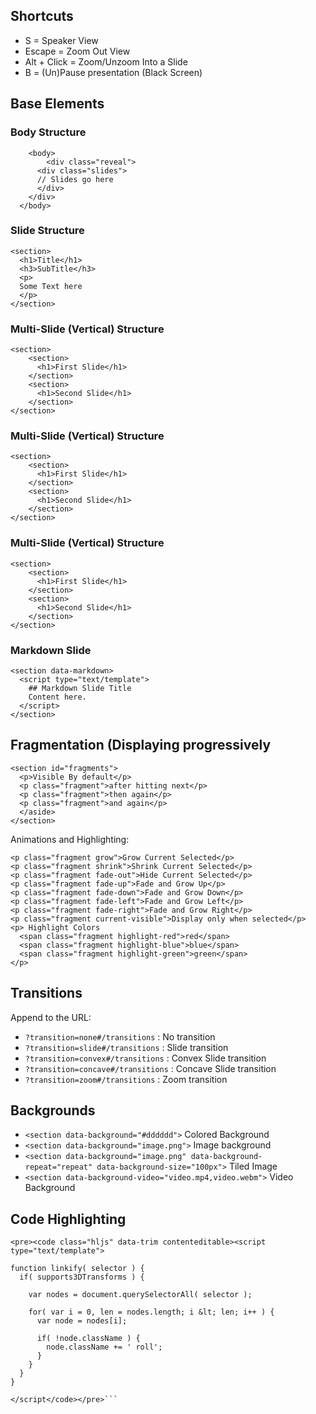 ## Shortcuts
* S = Speaker View
* Escape = Zoom Out View
* Alt + Click = Zoom/Unzoom Into a Slide
* B = (Un)Pause presentation (Black Screen)

## Base Elements

### Body Structure
```
	<body>
		<div class="reveal">
      <div class="slides">
      // Slides go here
      </div>
    </div>
  </body>
```

### Slide Structure
```
<section>
  <h1>Title</h1>
  <h3>SubTitle</h3>
  <p>
  Some Text here
  </p>
</section>
```
### Multi-Slide (Vertical) Structure
```
<section>
    <section>
      <h1>First Slide</h1>
    </section>
    <section>
      <h1>Second Slide</h1>
    </section>    
</section>
```

### Multi-Slide (Vertical) Structure
```
<section>
    <section>
      <h1>First Slide</h1>
    </section>
    <section>
      <h1>Second Slide</h1>
    </section>    
</section>
```

### Multi-Slide (Vertical) Structure
```
<section>
    <section>
      <h1>First Slide</h1>
    </section>
    <section>
      <h1>Second Slide</h1>
    </section>    
</section>
```

### Markdown Slide
```
<section data-markdown>
  <script type="text/template">
    ## Markdown Slide Title
    Content here.
  </script>
</section>
```

## Fragmentation (Displaying progressively
```
<section id="fragments">
  <p>Visible By default</p>
  <p class="fragment">after hitting next</p>
  <p class="fragment">then again</p>
  <p class="fragment">and again</p>
  </aside>
</section>
```
Animations and Highlighting:
```
<p class="fragment grow">Grow Current Selected</p>
<p class="fragment shrink">Shrink Current Selected</p>
<p class="fragment fade-out">Hide Current Selected</p>
<p class="fragment fade-up">Fade and Grow Up</p>
<p class="fragment fade-down">Fade and Grow Down</p>
<p class="fragment fade-left">Fade and Grow Left</p>
<p class="fragment fade-right">Fade and Grow Right</p>
<p class="fragment current-visible">Display only when selected</p>
<p> Highlight Colors
  <span class="fragment highlight-red">red</span>
  <span class="fragment highlight-blue">blue</span>
  <span class="fragment highlight-green">green</span>
</p>
```

## Transitions
Append to the URL:
* `?transition=none#/transitions` : No transition
* `?transition=slide#/transitions` : Slide transition
* `?transition=convex#/transitions` : Convex Slide transition
* `?transition=concave#/transitions` : Concave Slide transition
* `?transition=zoom#/transitions` : Zoom transition

## Backgrounds
* `<section data-background="#dddddd">` Colored Background
* `<section data-background="image.png">` Image background
* `<section data-background="image.png" data-background-repeat="repeat" data-background-size="100px">` Tiled Image
* `<section data-background-video="video.mp4,video.webm">` Video Background

## Code Highlighting
```
<pre><code class="hljs" data-trim contenteditable><script type="text/template">

function linkify( selector ) {
  if( supports3DTransforms ) {

    var nodes = document.querySelectorAll( selector );

    for( var i = 0, len = nodes.length; i &lt; len; i++ ) {
      var node = nodes[i];

      if( !node.className ) {
        node.className += ' roll';
      }
    }
  }
}

</script</code></pre>```